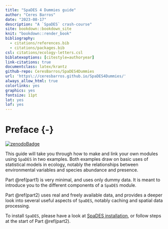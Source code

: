 ```yaml
---
title: "SpaDES 4 Dummies guide"
author: "Ceres Barros"
date: "2023-08-17"
description: "A `SpaDES` crash-course"
site: bookdown::bookdown_site
knit: "bookdown::render_book"
bibliography:
  - citations/references.bib
  - citations/packages.bib
csl: citations/ecology-letters.csl
biblatexoptions: [citestyle=authoryear]
link-citations: true
documentclass: latex/krantz
github-repo: CeresBarros/SpaDES4Dummies
url: 'https\://ceresbarros.github.io/SpaDES4Dummies/'
always_allow_html: true
colorlinks: yes
graphics: yes
fontsize: 11pt
lot: yes
lof: yes
---
```






# Preface {-}

[![zenodoBadge](D:\GitHub\SpaDES4Dummies\figures\zenodoBadge.png)](https://zenodo.org/badge/latestdoi/112410440)


This guide will take you through how to make and link your own modules using `SpaDES` in two examples. Both examples draw on basic uses of statistical models in ecology, notably the relationships between environmental variables and species abundance and presence. 

Part \@ref(part1) is very minimal, and uses only dummy data. It is meant to introduce you to the different components of a `SpaDES` module.

Part \@ref(part2) uses real and freely available data, and provides a deeper look into several useful aspects of `SpaDES`, notably caching and spatial data processing.

To install `SpaDES`, please have a look at [SpaDES installation](https://github.com/PredictiveEcology/SpaDES/wiki/Installation), or follow steps at the start of Part \@ref(part2).
